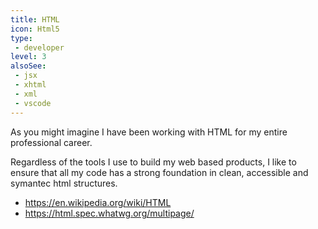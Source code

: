 ```yaml
---
title: HTML
icon: Html5
type:
 - developer
level: 3
alsoSee:
 - jsx
 - xhtml
 - xml
 - vscode
---
```


As you might imagine I have been working with HTML for my
entire professional career.

Regardless of the tools I use to build my web based
products, I like to ensure that all my code has a strong
foundation in clean, accessible and symantec html
structures.

- https://en.wikipedia.org/wiki/HTML
- https://html.spec.whatwg.org/multipage/
